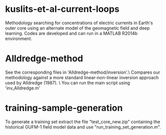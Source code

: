 # kuslits-et-al-current-loops
Methodology searching for concentrations of electric currents in Earth's outer core using an alternate model of the geomagnetic field and deep learning.
Codes are developed and can run in a MATLAB R2014b environment.

# Alldredge-method
See the corresponding files in 'Alldredge-method/inversion'.\\
Compares our methodology against a more standard linear-non-linear inversion approach used by Alldredge (1987). \\
You can run the main script using 'inv_Alldredge.m'

# training-sample-generation
To generate a training set extract the file "test_core_new.zip" containing the historical GUFM-1 field model data and use "run_training_set_generation.m".

